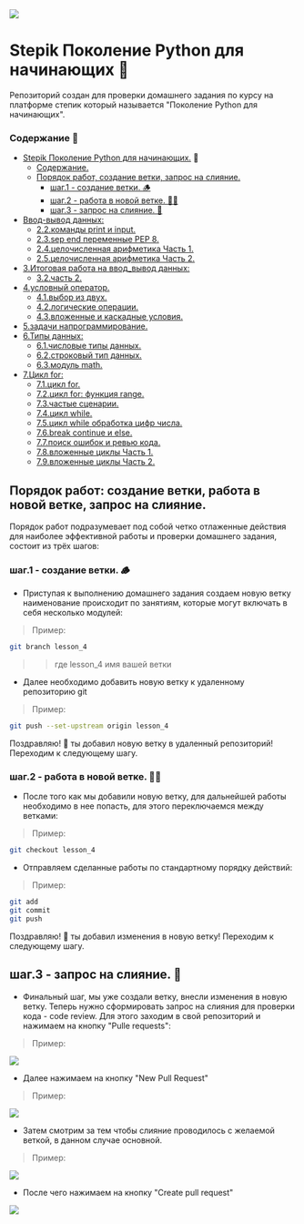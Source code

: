 <kbd>
<image src ="https://stepik.org/media/cache/images/courses/58852/cover_fD4F6NQ/105df27da9ab3a4cbcff70d80ca2b53d.png">
</kbd>

# Stepik Поколение Python для начинающих 🐍

Репозиторий создан для проверки домашнего задания по курсу на платформе степик который называется "Поколение Python для начинающих".

### Содержание 📖

- [Stepik Поколение Python для начинающих.](#stepik-поколение-python-для-начинающих) 🐍
  - [Содержание.](#содержание)
  - [Порядок работ, создание ветки, запрос на слияние.](#порядок-работ-создание-ветки-работа-в-новой-ветке-запрос-на-слияние)
      - [шаг.1 - создание ветки. 🪵](#шаг1---создание-ветки-🪵)
      - [шаг.2 - работа в новой ветке. 🧑‍🏭](#шаг2---работа-в-новой-ветке-🧑‍🏭)
      - [шаг.3 - запрос на слияние. 🤝](#шаг3---запрос-на-слияние-🤝) 
- [Ввод-вывод данных:](README.md)
  - [2.2.команды print и input.](2.2.команды_print_и_input)
  - [2.3.sep end переменные PEP 8.](2.3.sep_end_переменные_PEP_8)
  - [2.4.целочисленная арифметика Часть 1.](2.4.целочисленная_арифметика_Часть_1)
  - [2.5.целочисленная арифметика Часть 2.](2.5.целочисленная_арифметика_Часть_2)
- [3.Итоговая работа на ввод_вывод данных:](README.md)
  - [3.2.часть 2.](3.2.часть_2)
- [4.условный оператор.](README.md)
  - [4.1.выбор из двух.](4.1.выбор_из_двух)
  - [4.2.логические операции.](4.2.логические_операции)
  - [4.3.вложенные и каскадные условия.](4.3.вложенные_и_каскадные_условия)
- [5.задачи напрограммирование.](5.задачи_на_программирование)
- [6.Типы данных:](README.md)
  - [6.1.числовые типы данных.](6.1.Числовые_типы_данных_int_float)
  - [6.2.строковый тип данных.](6.2.строковый_тип_данных)
  - [6.3.модуль math.](6.3.модуль_math)
- [7.Цикл for:](README.md)
  - [7.1.цикл for.](7.1.цикл_for)
  - [7.2.цикл for: функция range.](7.2.цикл_for_функция_range)
  - [7.3.частые сценарии.](7.3.частые_сценарии)
  - [7.4.цикл while.](7.4.цикл_while)
  - [7.5.цикл while обработка цифр числа.](7.5.цикл_while_обработка_цифр_числа)
  - [7.6.break continue и else.](7.6.break_continue_и_else)
  - [7.7.поиск ошибок и ревью кода.](7.7.поиск_ошибок_и_ревью_кода)
  - [7.8.вложенные циклы Часть 1.](7.8.вложенные_циклы_Часть_1)
  - [7.9.вложенные циклы Часть 2.](7.9.вложенные_циклы_Часть_2)



## Порядок работ: создание ветки, работа в новой ветке, запрос на слияние. 

Порядок работ подразумевает под собой четко отлаженные действия для наиболее эффективной работы и проверки домашнего задания, состоит из трёх шагов: 
### шаг.1 - создание ветки. 🪵

- Приступая к выполнению домашнего задания создаем новую ветку наименование происходит по занятиям, которые могут включать в себя несколько модулей:

> Пример:
```bash
git branch lesson_4
```
>> где lesson_4 имя вашей ветки
- Далее необходимо добавить новую ветку к удаленному репозиторию git

> Пример:

 ```bash
 git push --set-upstream origin lesson_4
 ```

 Поздравляю! 🥳 ты добавил новую ветку в удаленный репозиторий! Переходим к следующему шагу.

 ### шаг.2 - работа в новой ветке. 🧑‍🏭

 - После того как мы добавили новую ветку, для дальнейшей работы необходимо в нее попасть, для этого переключаемся между ветками:

> Пример:

```bash
git checkout lesson_4
```
  - Отправляем сделанные работы по стандартному порядку действий:

> Пример:

```bash
git add 
git commit 
git push
```

 Поздравляю! 🥳 ты добавил изменения в новую ветку! Переходим к следующему шагу.

 ## шаг.3 - запрос на слияние. 🤝

 - Финальный шаг, мы уже создали ветку, внесли изменения в новую ветку. Теперь нужно сформировать запрос на слияния для проверки кода - code review. Для этого заходим в свой репозиторий и нажимаем на кнопку "Pulle requests":

> Пример:

<kbd>
<image src ="https://ibb.co/8mn9VtP">
</kbd>
 
  - Далее нажимаем на кнопку "New Pull Request"

> Пример:

<kbd>
<image src ="https://ibb.co/93mRkNP">
</kbd>

  - Затем смотрим за тем чтобы слияние проводилось с желаемой веткой, в данном случае основной.

> Пример:

<kbd>
<image src="https://ibb.co/ZTNs9hg">
</kbd>

- После чего нажимаем на кнопку "Create pull request"

<kbd>
<image src ="https://ibb.co/bPnJQv7">
</kbd>